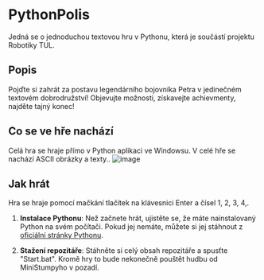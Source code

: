 # PythonPolis

Jedná se o jednoduchou textovou hru v Pythonu, která je součástí projektu Robotiky TUL.

## Popis
Pojďte si zahrát za postavu legendárního bojovníka Petra v jedinečném textovém dobrodružství! Objevujte možnosti, získavejte achievmenty, najděte tajný konec!

## Co se ve hře nachází
Celá hra se hraje přímo v Python aplikaci ve Windowsu. V celé hře se nachází ASCII obrázky a texty.. 
![image](https://github.com/LostJoZi/PythonPolis/assets/107387653/f191f0df-cc4e-4253-af02-c920a44f9a10)


## Jak hrát
Hra se hraje pomocí mačkání tlačítek na klávesnici Enter a čísel 1, 2, 3, 4,. 

1. **Instalace Pythonu**: Než začnete hrát, ujistěte se, že máte nainstalovaný Python na svém počítači. Pokud jej nemáte, můžete si jej stáhnout z [oficiální stránky Pythonu](https://www.python.org/).

2. **Stažení repozitáře**: Stáhněte si celý obsah repozitáře a spusťte "Start.bat". Kromě hry to bude nekonečně pouštět hudbu od MiniStumpyho v pozadí.
